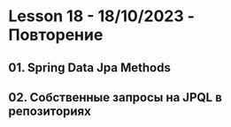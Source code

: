 # Lesson 18 - 18/10/2023 - Повторение

## 01. Spring Data Jpa Methods
## 02. Собственные запросы на JPQL в репозиториях